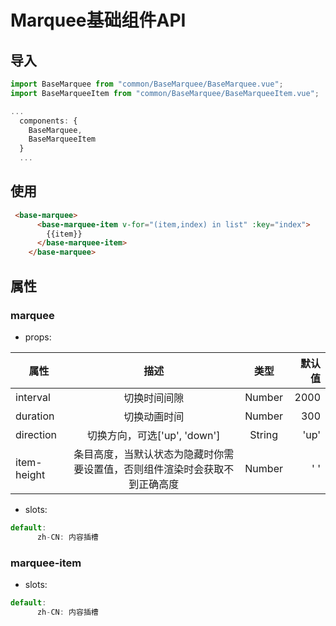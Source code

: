 # Marquee基础组件API

## 导入

``` js
import BaseMarquee from "common/BaseMarquee/BaseMarquee.vue";
import BaseMarqueeItem from "common/BaseMarquee/BaseMarqueeItem.vue";

...
  components: {
    BaseMarquee,
    BaseMarqueeItem
  }
  ...
```

## 使用

``` html
 <base-marquee>
      <base-marquee-item v-for="(item,index) in list" :key="index">
        {{item}}
      </base-marquee-item>
    </base-marquee>
```

## 属性

### marquee

* props:

| 属性        | 描述           | 类型  | 默认值  |
| ------------- |:-------------:|:-----:| -------:|
| interval      | 切换时间间隙 | Number |   2000  |
| duration      | 切换动画时间      |   Number | 300  |
| direction | 切换方向，可选['up', 'down']      |   String | 'up' |
| item-height      | 条目高度，当默认状态为隐藏时你需要设置值，否则组件渲染时会获取不到正确高度      |   Number | ' '  |

* slots:

```js
default:
      zh-CN: 内容插槽

```

### marquee-item

* slots:

```js
default:
      zh-CN: 内容插槽

```
